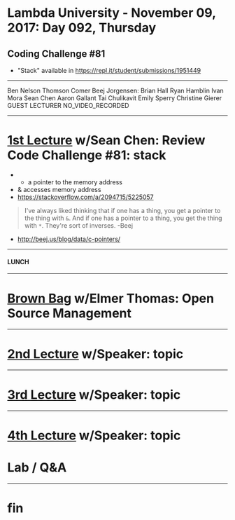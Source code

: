 # Lambda University - November 09, 2017: Day 092, Thursday
## Coding Challenge #81
- "Stack" available in https://repl.it/student/submissions/1951449
***
Ben Nelson
Thomson Comer
Beej Jorgensen: Brian Hall
Ryan Hamblin
Ivan Mora
Sean Chen
Aaron Gallant
Tai Chulikavit
Emily Sperry
Christine Gierer
GUEST LECTURER
NO_VIDEO_RECORDED
***
# [1st Lecture](https://youtu.be/K9aOAyGow28) w/Sean Chen: Review Code Challenge #81: stack
- * a pointer to the memory address
- & accesses memory address
- https://stackoverflow.com/a/2094715/5225057
> I've always liked thinking that if one has a thing, you get a pointer to the thing with `&`.  And if one has a pointer to a thing, you get the thing with `*`. They're sort of inverses.
> -Beej
- http://beej.us/blog/data/c-pointers/

***
#### LUNCH
***
# [Brown Bag](VIDEO_RECORDED_NOT_POSTED) w/Elmer Thomas: Open Source Management
***
# [2nd Lecture](VIDEO_RECORDED_NOT_POSTED) w/Speaker: topic
***
# [3rd Lecture](VIDEO_RECORDED_NOT_POSTED) w/Speaker: topic
***
# [4th Lecture](VIDEO_RECORDED_NOT_POSTED) w/Speaker: topic
# Lab / Q&A
***
# fin
